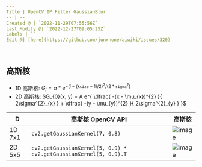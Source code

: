 ```yaml
---
Title | OpenCV IP Filter GaussianBlur
-- | --
Created @ | `2022-11-29T07:55:56Z`
Last Modify @| `2022-12-27T09:05:25Z`
Labels | ``
Edit @| [here](https://github.com/junxnone/aiwiki/issues/320)

---
```

## 高斯核

- 1D 高斯核:  $G_i= \alpha *e^{-(i-( \texttt{ksize} -1)/2)^2/(2* \texttt{sigma}^2)}$
- 2D 高斯核: $G_{0}(x, y) = A e^{ \dfrac{ -(x - \mu_{x})^{2} }{ 2\sigma^{2}_{x} } + \dfrac{ -(y - \mu_{y})^{2} }{ 2\sigma^{2}_{y} } }$

D | 高斯核 OpenCV API | 高斯核
-- | -- | --
1D 7x1 | `cv2.getGaussianKernel(7, 0.8)` | ![image](https://user-images.githubusercontent.com/2216970/204470955-d54b19ac-c165-41f1-b638-f6a2d1141100.png)
2D 5x5 | `cv2.getGaussianKernel(5, 0.9) * cv2.getGaussianKernel(5, 0.9).T` | ![image](https://user-images.githubusercontent.com/2216970/204472203-d264e2c7-0954-45d0-8de4-b7ef40f95423.png)





